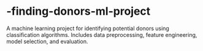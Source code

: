 # -finding-donors-ml-project
A machine learning project for identifying potential donors using classification algorithms. Includes data preprocessing, feature engineering, model selection, and evaluation.
